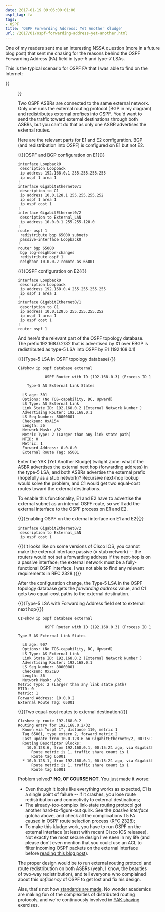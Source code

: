 ```yaml
---
date: 2017-01-19 09:06:00+01:00
ospf_tag: fa
tags:
- OSPF
title: 'OSPF Forwarding Address: Yet Another Kludge'
url: /2017/01/ospf-forwarding-address-yet-another.html
---
```

One of my readers sent me an interesting NSSA question (more in a future blog post) that sent me chasing for the reasons behind the OSPF Forwarding Address (FA) field in type-5 and type-7 LSAs.

This is the typical scenario for OSPF FA that I was able to find on the Internet:
<!--more-->
{{<figure src="/2017/01/s500-OSPF_FA_1.png">}}

Two OSPF ASBRs are connected to the same external network. Only one runs the external routing protocol (BGP in my diagram) and redistributes external prefixes into OSPF. You'd want to send the traffic toward external destinations through both ASBRs, but you can't do that as only one ASBR advertises the external routes.

Here are the relevant parts for E1 and E2 configuration. BGP (and redistribution into OSPF) is configured on E1 but not E2.

{{<cc>}}OSPF and BGP configuration on E1{{</cc>}}
``` code
interface Loopback0
 description Loopback
 ip address 192.168.0.1 255.255.255.255
 ip ospf 1 area 1
!
interface GigabitEthernet0/1
 description to C1
 ip address 10.0.128.1 255.255.255.252
 ip ospf 1 area 1
 ip ospf cost 1
!
interface GigabitEthernet0/2
 description to External_LAN
 ip address 10.0.0.1 255.255.128.0
!
router ospf 1
 redistribute bgp 65000 subnets
 passive-interface Loopback0
!
router bgp 65000
 bgp log-neighbor-changes
 redistribute ospf 1
 neighbor 10.0.0.2 remote-as 65001
```

{{<cc>}}OSPF configuration on E2{{</cc>}}
``` code
interface Loopback0
 description Loopback
 ip address 192.168.0.4 255.255.255.255
 ip ospf 1 area 1
!
interface GigabitEthernet0/1
 description to C1
 ip address 10.0.128.6 255.255.255.252
 ip ospf 1 area 1
 ip ospf cost 1
!
router ospf 1
```

And here's the relevant part of the OSPF topology database. The prefix 192.168.0.2/32 that is advertised by X1 over EBGP is redistributed as type-5 LSA into OSPF by E1 (192.168.0.1)

{{<cc>}}Type-5 LSA in OSPF topology database{{</cc>}}
``` code
C1#show ip ospf database external

            OSPF Router with ID (192.168.0.3) (Process ID 1)

    Type-5 AS External Link States

  LS age: 301
  Options: (No TOS-capability, DC, Upward)
  LS Type: AS External Link
  Link State ID: 192.168.0.2 (External Network Number )
  Advertising Router: 192.168.0.1
  LS Seq Number: 80000001
  Checksum: 0xA154
  Length: 36
  Network Mask: /32
  Metric Type: 2 (Larger than any link state path)
  MTID: 0
  Metric: 1
  Forward Address: 0.0.0.0
  External Route Tag: 65001
```

Enter the YAK (Yet Another Kludge) twilight zone: what if the ASBR advertises the external next hop (forwarding address) in the type-5 LSA, and both ASBRs advertise the external prefix (hopefully as a stub network)? Recursive next-hop lookup would solve the problem, and C1 would get two equal-cost routes toward the external destinations.

To enable this functionality, E1 and E2 have to advertise the external subnet as an internal OSPF route, so we'll add the external interface to the OSPF process on E1 and E2.

{{<cc>}}Enabling OSPF on the external interface on E1 and E2{{</cc>}}
``` code
interface GigabitEthernet0/2
 description to External_LAN
 ip ospf cost 1
```

{{<note warn>}}It looks like on some versions of Cisco IOS, you cannot make the external interface passive (= stub network) -- the routers would not set a forwarding address if the next-hop is on a passive interface; the external network must be a fully-functional OSPF interface. I was not able to find any relevant requirements in RFC 2328.{{</note>}}

After the configuration change, the Type-5 LSA in the OSPF topology database gets the *forwarding address* value, and C1 gets two equal-cost paths to the external destination.

{{<cc>}}Type-5 LSA with Forwarding Address field set to external next hop{{</cc>}}
``` code
C1>show ip ospf database external

            OSPF Router with ID (192.168.0.3) (Process ID 1)

Type-5 AS External Link States

  LS age: 907
  Options: (No TOS-capability, DC, Upward)
  LS Type: AS External Link
  Link State ID: 192.168.0.2 (External Network Number )
  Advertising Router: 192.168.0.1
  LS Seq Number: 80000001
  Checksum: 0x2CBD
  Length: 36
  Network Mask: /32
Metric Type: 2 (Larger than any link state path)
MTID: 0
Metric: 1
Forward Address: 10.0.0.2
External Route Tag: 65001
```

{{<cc>}}Two equal-cost routes to external destination{{</cc>}}
``` code
C1>show ip route 192.168.0.2
Routing entry for 192.168.0.2/32
  Known via "ospf 1", distance 110, metric 1
  Tag 65001, type extern 2, forward metric 2
  Last update from 10.0.128.6 on GigabitEthernet0/2, 00:15:21 ago
  Routing Descriptor Blocks:
    10.0.128.6, from 192.168.0.1, 00:15:21 ago, via GigabitEthernet0/2
      Route metric is 1, traffic share count is 1
      Route tag 65001
  * 10.0.128.1, from 192.168.0.1, 00:15:21 ago, via GigabitEthernet0/1
      Route metric is 1, traffic share count is 1
      Route tag 65001
```

Problem solved? **NO, OF COURSE NOT**. You just made it worse:

-   Even though it looks like everything works as expected, E1 is a single point of failure -- if it crashes, you lose route redistribution and connectivity to external destinations;
-   The already-too-complex link-state routing protocol got another hard-to-figure-out quirk. See the *passive interface* gotcha above, and check all the complications T5 FA caused in OSPF route selection process ([RFC 2328](https://tools.ietf.org/html/rfc2328));
- To make this kludge work, you have to run OSPF on the external interface (at least with recent Cisco IOS releases). Not exactly the most secure design I've seen in my life (and please don't even mention that you could use an ACL to filter incoming OSPF packets on the external interface before [reading this blog post](/2013/08/temper-your-macgyver-streak.html)).

The proper design would be to run external routing protocol and route redistribution on both ASBRs (yeah, I know, the beauties of two-way redistribution), and tell everyone who complained about this *deficiency* of OSPF to get lost and fix his design.

Alas, that's not how [standards are made](https://xkcd.com/927/). No wonder academics are making fun of the complexities of distributed routing protocols, and we're continuously involved in [YAK shaving](http://sethgodin.typepad.com/seths_blog/2005/03/dont_shave_that.html) exercises.

